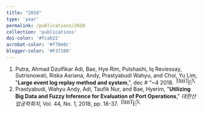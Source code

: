 ```yaml
---
title: "2018"
type: 'year'
permalink: /publications/2018
collection: 'publications'
doi-color: '#fcab22'
acrobat-color: '#f70e0c'
blogger-color: '#F37100'
---
```

1. Putra, Ahmad Dzulfikar Adi, Bae, Hye Rim, Pulshashi, Iq Reviessay, Sutrisnowati, Riska Asriana, Andy, Prastyabudi Wahyu, and Choi, Yu Lim, "**Large event log replay method and system**,", dec # "~4 2018. &nbsp;<a href='/publications/bibtex#putra2018large' target='_blank' class='btn btn--mcwbibtex'><img src='../images/BibTeX_logo-16px-high.png'/></a>
1. Prastyabudi, Wahyu Andy, Adi, Taufik Nur, and Bae, Hyerim, "**Utilizing Big Data and Fuzzy Inference for Evaluation of Port Operations**," *대한산업공학회지*, Vol. 44, No. 1, 2018, pp. 18-37. &nbsp;<a href='/publications/bibtex#prastyabudi2018utilizing' target='_blank' class='btn btn--mcwbibtex'><img src='../images/BibTeX_logo-16px-high.png'/></a>
